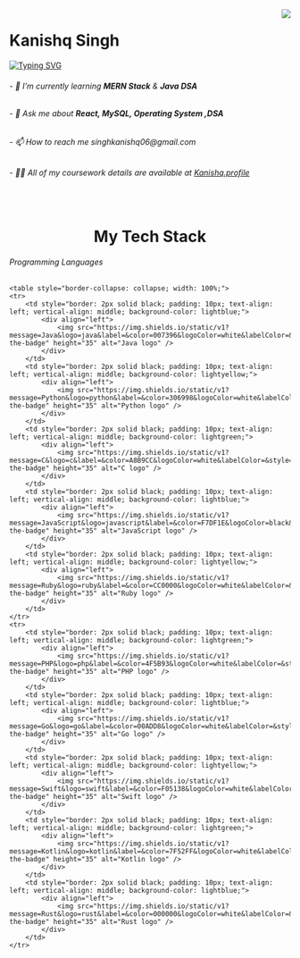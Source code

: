 <img align="right" src="https://visitor-badge.laobi.icu/badge?page_id=KanishqSingh.KanishqSingh" />

 <h1 >Kanishq Singh</h1>
    
   

<a href="https://git.io/typing-svg"><img src="https://readme-typing-svg.demolab.com?font=Fira+Code&pause=500&multiline=true&width=435&lines=Hello+Fellas!+Welcome+to+My+Profile" alt="Typing SVG" /></a>


<h6>- 🌱 I’m currently learning <b>MERN Stack</b> & <b>Java DSA</b></h6>
<h6>- 💬 Ask me about <b>React, MySQL, Operating System ,DSA</b></h6>
<h6>- 📫 How to reach me singhkanishq06@gmail.com</h6>
<h6>- 👨‍💻 All of my coursework details are available at <a href="https://kanishq-portfolio.vercel.app"
>Kanishq.profile</a></h6>

<br/>
<h1 style="text-align: center;">My Tech Stack</h1>
<h6>Programming Languages </h6>
    
    <table style="border-collapse: collapse; width: 100%;">
    <tr>
        <td style="border: 2px solid black; padding: 10px; text-align: left; vertical-align: middle; background-color: lightblue;">
            <div align="left">
                <img src="https://img.shields.io/static/v1?message=Java&logo=java&label=&color=007396&logoColor=white&labelColor=&style=for-the-badge" height="35" alt="Java logo" />
            </div>
        </td>
        <td style="border: 2px solid black; padding: 10px; text-align: left; vertical-align: middle; background-color: lightyellow;">
            <div align="left">
                <img src="https://img.shields.io/static/v1?message=Python&logo=python&label=&color=306998&logoColor=white&labelColor=&style=for-the-badge" height="35" alt="Python logo" />
            </div>
        </td>
        <td style="border: 2px solid black; padding: 10px; text-align: left; vertical-align: middle; background-color: lightgreen;">
            <div align="left">
                <img src="https://img.shields.io/static/v1?message=C&logo=c&label=&color=A8B9CC&logoColor=white&labelColor=&style=for-the-badge" height="35" alt="C logo" />
            </div>
        </td>
        <td style="border: 2px solid black; padding: 10px; text-align: left; vertical-align: middle; background-color: lightblue;">
            <div align="left">
                <img src="https://img.shields.io/static/v1?message=JavaScript&logo=javascript&label=&color=F7DF1E&logoColor=black&labelColor=&style=for-the-badge" height="35" alt="JavaScript logo" />
            </div>
        </td>
        <td style="border: 2px solid black; padding: 10px; text-align: left; vertical-align: middle; background-color: lightyellow;">
            <div align="left">
                <img src="https://img.shields.io/static/v1?message=Ruby&logo=ruby&label=&color=CC0000&logoColor=white&labelColor=&style=for-the-badge" height="35" alt="Ruby logo" />
            </div>
        </td>
    </tr>
    <tr>
        <td style="border: 2px solid black; padding: 10px; text-align: left; vertical-align: middle; background-color: lightgreen;">
            <div align="left">
                <img src="https://img.shields.io/static/v1?message=PHP&logo=php&label=&color=4F5B93&logoColor=white&labelColor=&style=for-the-badge" height="35" alt="PHP logo" />
            </div>
        </td>
        <td style="border: 2px solid black; padding: 10px; text-align: left; vertical-align: middle; background-color: lightblue;">
            <div align="left">
                <img src="https://img.shields.io/static/v1?message=Go&logo=go&label=&color=00ADD8&logoColor=white&labelColor=&style=for-the-badge" height="35" alt="Go logo" />
            </div>
        </td>
        <td style="border: 2px solid black; padding: 10px; text-align: left; vertical-align: middle; background-color: lightyellow;">
            <div align="left">
                <img src="https://img.shields.io/static/v1?message=Swift&logo=swift&label=&color=F05138&logoColor=white&labelColor=&style=for-the-badge" height="35" alt="Swift logo" />
            </div>
        </td>
        <td style="border: 2px solid black; padding: 10px; text-align: left; vertical-align: middle; background-color: lightgreen;">
            <div align="left">
                <img src="https://img.shields.io/static/v1?message=Kotlin&logo=kotlin&label=&color=7F52FF&logoColor=white&labelColor=&style=for-the-badge" height="35" alt="Kotlin logo" />
            </div>
        </td>
        <td style="border: 2px solid black; padding: 10px; text-align: left; vertical-align: middle; background-color: lightblue;">
            <div align="left">
                <img src="https://img.shields.io/static/v1?message=Rust&logo=rust&label=&color=000000&logoColor=white&labelColor=&style=for-the-badge" height="35" alt="Rust logo" />
            </div>
        </td>
    </tr>
</table>
